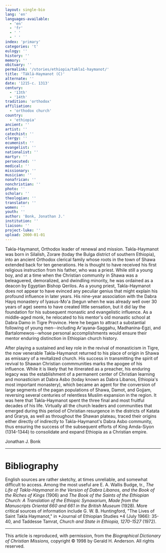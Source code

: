 ```yaml
---
layout: single-bio
lang: 'en'
languages-available:
  - 'en'
  - 'fr'
  - ' '
  - ' '
index: 'primary'
categories: 't'
eulogy: ''
history: ''
memory: ''
obituary: ''
permalink: '/stories/ethiopia/takla1-haymanot/'
title: 'Täklä-Haymanot (C)'
alternate: ''
date: '1215-c. 1313'
century:
  - '13th'
  - '14th'
tradition: 'orthodox'
affiliation:
  - 'orthodox church'
country:
  - 'ethiopia'
ancient: ''
artist: ''
catechist: ''
clergy: ''
ecumenist: ''
evangelist: ''
nationalist: ''
martyr: ''
persecuted: ''
medical: ''
missionary: ''
musician: ''
nonafrican: ''
nonchristian: ''
photo: ''
scholar: ''
theologian: ''
translator: ''
women: ''
youth: ''
author: 'Bonk, Jonathan J.'
institution: ''
liaison: ''
project-luke: ''
upload: 2000-01-01
---
```



Takla-Haymanot, Orthodox leader of renewal and mission.  Takla-Haymanot was born in Silalish, Zorare (today the Bulga district of southern Ethiopia), into an ancient Orthodox clerical family whose roots in the town of Shawa extended back for ten generations.  He is thought to have received his first religious instruction from his father, who was a priest.  While still a young boy, and at a time when the Christian community in Shawa was a beleaguered, demoralized, and dwindling minority, he was ordained as a deacon by Egyptian Bishop Qerilos.  As a young priest, Takla-Haymanot does not appear to have evinced any peculiar genius that might explain his profound influence in later years.  His nine-year association with the Dabra Hayq monastery of Iyasus-Mo'a (begun when he was already well over 30 years of age) seems to have created little sensation, but it did lay the foundation for his subsequent monastic and evangelistic influence.  As a middle-aged monk, he relocated to his mentor's old monastic school at Dabra Damo in Tigre Province.  Here he began to attract a substantial following of young men--including Ar'ayana-Saggahu, Madhanina-Egzi, and Bartalomewos--whose personal accomplishments would ensure their mentor enduring distinction in Ethiopian church history.

After playing a sustained and key role in the revival of monasticism in Tigre, the now venerable Takla-Haymanot returned to his place of origin in Shawa as emissary of a revitalized church.  His success in transmitting the spirit of revival to Shawan Christian commmunities marks the apogee of his influence.  While it is likely that he itinerated as a preacher, his enduring legacy was the establishment of a permanent center of Christian learning and monasticism at Dabra Asbo (today known as Dabra Libanos, Ethiopia's most important monastery), which became an agent for the conversion of large segments of the pagan populations of Shawa, Damot, and Gojjam, reversing several centuries of relentless Muslim expansion in the region.  It was here that Takla-Haymanot spent the three final and most fruitful decades of his life.  Virtually all the church leaders and communities that emerged during this period of Christian resurgence in the districts of Katata and Grarya, as well as throughout the Shawan plateau, traced their origins either directly of indirectly to Takla-Haymanot's Dabra Asbo community, thus ensuring the success of the subsequent efforts of King Amda-Siyon (1314-1344) to consolidate and expand Ethiopia as a Christian empire.

Jonathan J. Bonk

---

# Bibliography

English sources
are rather sketchy, at times unreliable, and somewhat
difficult to access. Among the most useful are E. A.
Wallis Budge, tr., *The Life of Takla-Haymanot in
the Version of Dabra Libanos, and the Book of the Riches
of Kings* (1906)
and *The Book of the Saints of the Ethiopian Church:
A Translation of the Ethiopic Synaxarium, Made from
the Manuscripts Oriental 660 and 661 in the British
Museum* (1928).  More critical sources of information
include G. W. B. Huntingford, "The Lives of Saint Takla
Haymanot," in *Journal of Ethiopian Studies *4
(July 1966): 35-40, and Taddesse Tamrat, *Church
and State in Ethiopia, 1270-1527* (1972).

---

This article is reproduced, with permission, from the *Biographical Dictionary of Christian Missions,* copyright &copy; 1998 by Gerald H. Anderson.  All rights reserved.